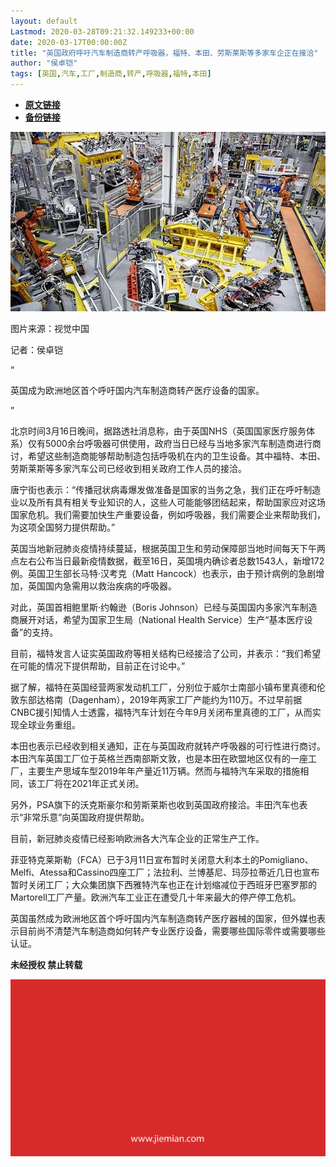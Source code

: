 ```yaml
---
layout: default
Lastmod: 2020-03-28T09:21:32.149233+00:00
date: 2020-03-17T00:00:00Z
title: "英国政府呼吁汽车制造商转产呼吸器，福特、本田、劳斯莱斯等多家车企正在接洽"
author: "侯卓铠"
tags: [英国,汽车,工厂,制造商,转产,呼吸器,福特,本田]
---
```


* [**原文链接**](https://mp.weixin.qq.com/s/R_E_8N4pVn-qJduBTDUR_g)
* [**备份链接**](http://archive.today/5YM6F)


![](/images/post/c6a7a84ed5176d19f3d2824875fe4f6b.jpg)  

图片来源：视觉中国

记者：侯卓铠

“

  

英国成为欧洲地区首个呼吁国内汽车制造商转产医疗设备的国家。

  

”

  
  

北京时间3月16日晚间，据路透社消息称，由于英国NHS（英国国家医疗服务体系）仅有5000余台呼吸器可供使用，政府当日已经与当地多家汽车制造商进行商讨，希望这些制造商能够帮助制造包括呼吸机在内的卫生设备。其中福特、本田、劳斯莱斯等多家汽车公司已经收到相关政府工作人员的接洽。

唐宁街也表示：“传播冠状病毒爆发做准备是国家的当务之急，我们正在呼吁制造业以及所有具有相关专业知识的人，这些人可能能够团结起来，帮助国家应对这场国家危机。我们需要加快生产重要设备，例如呼吸器，我们需要企业来帮助我们，为这项全国努力提供帮助。”

英国当地新冠肺炎疫情持续蔓延，根据英国卫生和劳动保障部当地时间每天下午两点左右公布当日最新疫情数据，截至16日，英国境内确诊者总数1543人，新增172例。英国卫生部长马特·汉考克（Matt Hancock）也表示，由于预计病例的急剧增加，英国国内急需用以救治疾病的呼吸器。

对此，英国首相鲍里斯·约翰逊（Boris Johnson）已经与英国国内多家汽车制造商展开对话，希望为国家卫生局（National Health Service）生产“基本医疗设备”的支持。

目前，福特发言人证实英国政府等相关结构已经接洽了公司，并表示：“我们希望在可能的情况下提供帮助，目前正在讨论中。”

据了解，福特在英国经营两家发动机工厂，分别位于威尔士南部小镇布里真德和伦敦东部达格南（Dagenham），2019年两家工厂产能约为110万。不过早前据CNBC援引知情人士透露，福特汽车计划在今年9月关闭布里真德的工厂，从而实现全球业务重组。

本田也表示已经收到相关通知，正在与英国政府就转产呼吸器的可行性进行商讨。本田汽车英国工厂位于英格兰西南部斯文敦，也是本田在欧盟地区仅有的一座工厂，主要生产思域车型2019年年产量近11万辆。然而与福特汽车采取的措施相同，该工厂将在2021年正式关闭。

另外，PSA旗下的沃克斯豪尔和劳斯莱斯也收到英国政府接洽。丰田汽车也表示“非常乐意”向英国政府提供帮助。

目前，新冠肺炎疫情已经影响欧洲各大汽车企业的正常生产工作。

菲亚特克莱斯勒（FCA）已于3月11日宣布暂时关闭意大利本土的Pomigliano、Melfi、Atessa和Cassino四座工厂；法拉利、兰博基尼、玛莎拉蒂近几日也宣布暂时关闭工厂；大众集团旗下西雅特汽车也正在计划缩减位于西班牙巴塞罗那的Martorell工厂产量。欧洲汽车工业正在遭受几十年来最大的停产停工危机。

英国虽然成为欧洲地区首个呼吁国内汽车制造商转产医疗器械的国家，但外媒也表示目前尚不清楚汽车制造商如何转产专业医疗设备，需要哪些国际零件或需要哪些认证。

  

**未经授权 禁止转载**

  

  

![](/images/post/3ef9527fd7edfb43b0c70486c7a956af.jpg)

